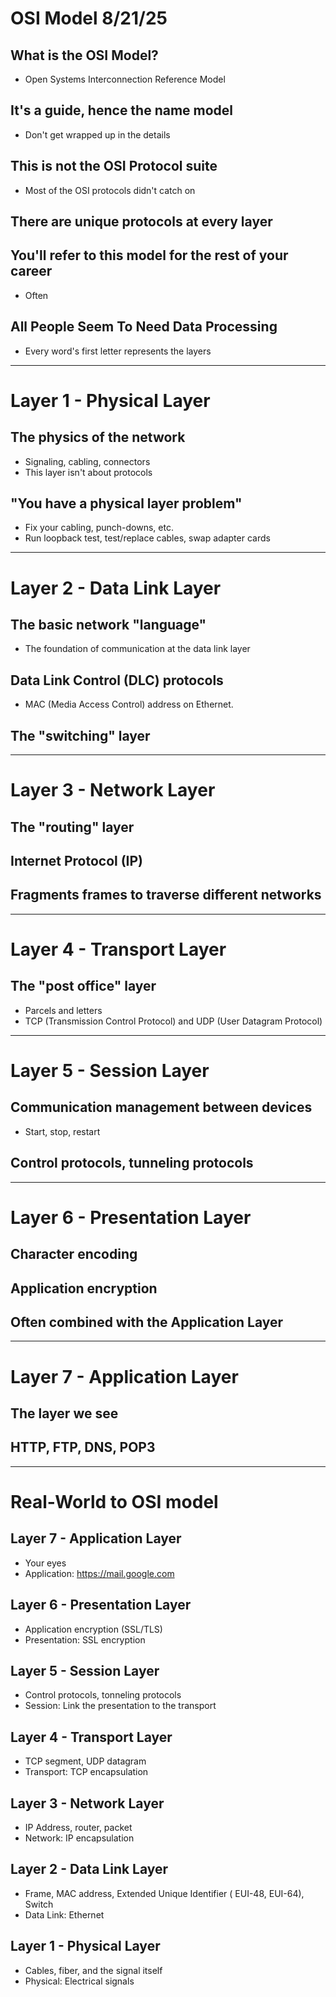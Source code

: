 # OSI Model                                                                                                                              8/21/25

## What is the OSI Model?
- Open Systems Interconnection Reference Model

## It's a guide, hence the name model
- Don't get wrapped up in the details

## This is not the OSI Protocol suite
- Most of the OSI protocols didn't catch on

## There are unique protocols at every layer

## You'll refer to this model for the rest of your career
- Often

## All People Seem To Need Data Processing
- Every word's first letter represents the layers

---

# Layer 1 - Physical Layer

## The physics of the network
- Signaling, cabling, connectors
- This layer isn't about protocols

## "You have a physical layer problem"
- Fix your cabling, punch-downs, etc.
- Run loopback test, test/replace cables, swap adapter cards

---

# Layer 2 - Data Link Layer

## The basic network "language"
- The foundation of communication at the data link layer

## Data Link Control (DLC) protocols
- MAC (Media Access Control) address on Ethernet.

## The "switching" layer

---

# Layer 3 - Network Layer

## The "routing" layer

## Internet Protocol (IP)

## Fragments frames to traverse different networks

---

# Layer 4 - Transport Layer

## The "post office" layer
- Parcels and letters
- TCP (Transmission Control Protocol) and UDP (User Datagram Protocol)

---

# Layer 5 - Session Layer

## Communication management between devices
- Start, stop, restart

## Control protocols, tunneling protocols

---

# Layer 6 - Presentation Layer

## Character encoding

## Application encryption

## Often combined with the Application Layer

---

# Layer 7 - Application Layer

## The layer we see
## HTTP, FTP, DNS, POP3

---

# Real-World to OSI model

## Layer 7 - Application Layer
- Your eyes
- Application: https://mail.google.com

## Layer 6 - Presentation Layer
- Application encryption (SSL/TLS)
- Presentation: SSL encryption

## Layer 5 - Session Layer
- Control protocols, tonneling protocols
- Session: Link the presentation to the transport

## Layer 4 - Transport Layer
-  TCP segment, UDP datagram
-  Transport: TCP encapsulation

## Layer 3 - Network Layer
- IP Address, router, packet
- Network: IP encapsulation

## Layer 2 - Data Link Layer
- Frame, MAC address, Extended Unique Identifier ( EUI-48, EUI-64), Switch
- Data Link: Ethernet

## Layer 1 - Physical Layer
- Cables, fiber, and the signal itself
- Physical: Electrical signals
